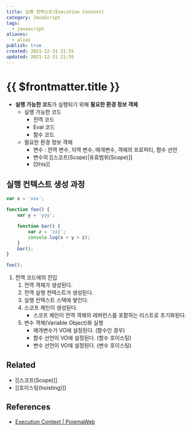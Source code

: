 ```yaml
---
title: 실행 컨텍스트(Execution Context)
category: JavaScript
tags:
  - javascript
aliases:
  - alias
publish: true
created: 2021-12-31 21:55
updated: 2021-12-31 21:55
---
```


# {{ $frontmatter.title }}

- **실행 가능한 코드**가 실행되기 위해 **필요한 환경 정보 객체**
  - 실행 가능한 코드
    - 전역 코드
    - Eval 코드
    - 함수 코드
  - 필요한 환경 정보 객체
    - 변수 : 전역 변수, 지역 변수, 매개변수, 객체의 프로퍼티, 함수 선언
    - 변수의 [[스코프(Scope)|유효범위(Scope)]]
    - [[this]]

## 실행 컨텍스트 생성 과정

```js
var x = 'xxx';

function foo() {
	var y = 'yyy';

	function bar() {
		var z = 'zzz';
		console.log(x + y + z);
	}
	bar();
}

foo();
```

1. 전역 코드에의 진입
   1. 전역 객체가 생성된다.
   2. 전역 실행 컨텍스트가 생성된다.
   3. 실행 컨텍스트 스택에 쌓인다.
   4. 스코프 체인이 생성된다.
      - 스코프 체인이 전역 객체의 레퍼런스를 포함하는 리스트로 초기화된다.
   5. 변수 객체(Variable Object)화 실행
      - 매개변수가 VO에 설정된다. (함수인 경우)
      - 함수 선언이 VO에 설정된다. (함수 호이스팅)
      - 변수 선언이 VO에 설정된다. (변수 호이스팅)

## Related

- [[스코프(Scope)]]
- [[호이스팅(hoisting)]]

## References

- [Execution Context | PoiemaWeb](https://poiemaweb.com/js-execution-context#31-%EC%A0%84%EC%97%AD-%EC%BD%94%EB%93%9C%EC%97%90%EC%9D%98-%EC%A7%84%EC%9E%85)
